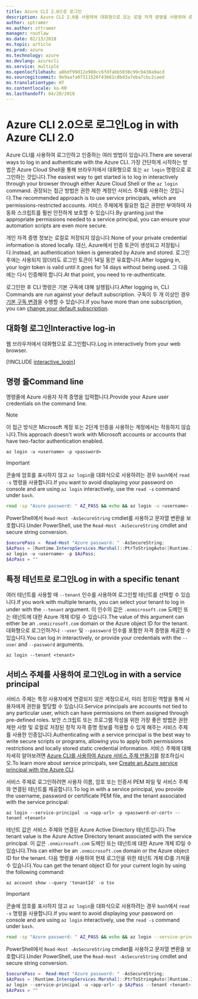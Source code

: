 ```yaml
---
title: Azure CLI 2.0으로 로그인
description: Azure CLI 2.0을 사용하여 대화형으로 또는 로컬 자격 증명을 사용하여 로그인
author: sptramer
ms.author: sttramer
manager: routlaw
ms.date: 02/13/2018
ms.topic: article
ms.prod: azure
ms.technology: azure
ms.devlang: azurecli
ms.service: multiple
ms.openlocfilehash: a8bdf99d12e988cc6fdfabb5038c99c9430a9acd
ms.sourcegitcommit: 0e9aafa07311526f43661c8bd3a7eba7cbc2caed
ms.translationtype: HT
ms.contentlocale: ko-KR
ms.lasthandoff: 04/20/2018
---
```

# <a name="log-in-with-azure-cli-20"></a><span data-ttu-id="b86c1-103">Azure CLI 2.0으로 로그인</span><span class="sxs-lookup"><span data-stu-id="b86c1-103">Log in with Azure CLI 2.0</span></span>

<span data-ttu-id="b86c1-104">Azure CLI를 사용하여 로그인하고 인증하는 여러 방법이 있습니다.</span><span class="sxs-lookup"><span data-stu-id="b86c1-104">There are several ways to log in and authenticate with the Azure CLI.</span></span> <span data-ttu-id="b86c1-105">가장 간단하게 시작하는 방법은 Azure Cloud Shell을 통해 브라우저에서 대화형으로 또는 `az login` 명령으로 로그인하는 것입니다.</span><span class="sxs-lookup"><span data-stu-id="b86c1-105">The easiest way to get started is to log in interactively through your browser through either Azure Cloud Shell or the `az login` command.</span></span>
<span data-ttu-id="b86c1-106">권장되는 접근 방법은 권한 제한 계정인 서비스 주체를 사용하는 것입니다.</span><span class="sxs-lookup"><span data-stu-id="b86c1-106">The recommended approach is to use service principals, which are permissions-restricted accounts.</span></span> <span data-ttu-id="b86c1-107">서비스 주체에게 필요한 접근 권한만 부여하여 자동화 스크립트를 훨씬 안전하게 보호할 수 있습니다.</span><span class="sxs-lookup"><span data-stu-id="b86c1-107">By granting just the appropriate permissions needed to a service principal, you can ensure your automation scripts are even more secure.</span></span>

<span data-ttu-id="b86c1-108">개인 자격 증명 정보는 로컬로 저장되지 않습니다.</span><span class="sxs-lookup"><span data-stu-id="b86c1-108">None of your private credential information is stored locally.</span></span> <span data-ttu-id="b86c1-109">대신, Azure에서 인증 토큰이 생성되고 저장됩니다.</span><span class="sxs-lookup"><span data-stu-id="b86c1-109">Instead, an authentication token is generated by Azure and stored.</span></span> <span data-ttu-id="b86c1-110">로그인 후에는 사용되지 않더라도 로그인 토큰이 14일 동안 유효합니다.</span><span class="sxs-lookup"><span data-stu-id="b86c1-110">After logging in, your login token is valid until it goes for 14 days without being used.</span></span> <span data-ttu-id="b86c1-111">그 다음에는 다시 인증해야 합니다.</span><span class="sxs-lookup"><span data-stu-id="b86c1-111">At that point, you need to re-authenticate.</span></span>

<span data-ttu-id="b86c1-112">로그인한 후 CLI 명령은 기본 구독에 대해 실행됩니다.</span><span class="sxs-lookup"><span data-stu-id="b86c1-112">After logging in, CLI Commands are run against your default subscription.</span></span> <span data-ttu-id="b86c1-113">구독이 두 개 이상인 경우 [기본 구독 변경](manage-azure-subscriptions-azure-cli.md)을 수행할 수 있습니다.</span><span class="sxs-lookup"><span data-stu-id="b86c1-113">If you have more than one subscription, you can [change your default subscription](manage-azure-subscriptions-azure-cli.md).</span></span>

## <a name="interactive-log-in"></a><span data-ttu-id="b86c1-114">대화형 로그인</span><span class="sxs-lookup"><span data-stu-id="b86c1-114">Interactive log-in</span></span>

<span data-ttu-id="b86c1-115">웹 브라우저에서 대화형으로 로그인합니다.</span><span class="sxs-lookup"><span data-stu-id="b86c1-115">Log in interactively from your web browser.</span></span>

[!INCLUDE [interactive_login](includes/interactive-login.md)]

## <a name="command-line"></a><span data-ttu-id="b86c1-116">명령 줄</span><span class="sxs-lookup"><span data-stu-id="b86c1-116">Command line</span></span>

<span data-ttu-id="b86c1-117">명령줄에 Azure 사용자 자격 증명을 입력합니다.</span><span class="sxs-lookup"><span data-stu-id="b86c1-117">Provide your Azure user credentials on the command line.</span></span>

> [!Note]
> <span data-ttu-id="b86c1-118">이 접근 방식은 Microsoft 계정 또는 2단계 인증을 사용하는 계정에서는 작동하지 않습니다.</span><span class="sxs-lookup"><span data-stu-id="b86c1-118">This approach doesn't work with Microsoft accounts or accounts that have two-factor authentication enabled.</span></span>

```azurecli
az login -u <username> -p <password>
```

> [!IMPORTANT]
> <span data-ttu-id="b86c1-119">콘솔에 암호를 표시하지 않고 `az login`을 대화식으로 사용하려는 경우 `bash`에서 `read -s` 명령을 사용합니다.</span><span class="sxs-lookup"><span data-stu-id="b86c1-119">If you want to avoid displaying your password on console and are using `az login` interactively, use the `read -s` command under `bash`.</span></span>
> 
> ```bash
> read -sp "Azure password: " AZ_PASS && echo && az login -u <username> -p $AZ_PASS
> ```
>
> <span data-ttu-id="b86c1-120">PowerShell에서 `Read-Host -AsSecureString` cmdlet를 사용하고 문자열 변환을 보호합니다.</span><span class="sxs-lookup"><span data-stu-id="b86c1-120">Under PowerShell, use the `Read-Host -AsSecureString` cmdlet and secure string conversion.</span></span>
> 
> ```powershell
> $securePass =  Read-Host "Azure password: " -AsSecureString;
> $AzPass = [Runtime.InteropServices.Marshal]::PtrToStringAuto([Runtime.InteropServices.Marshal]::SecureStringToBSTR($securePass));
> az login -u <username> -p $AzPass;
> $AzPass = ""
> ```

## <a name="log-in-with-a-specific-tenant"></a><span data-ttu-id="b86c1-121">특정 테넌트로 로그인</span><span class="sxs-lookup"><span data-stu-id="b86c1-121">Log in with a specific tenant</span></span>

<span data-ttu-id="b86c1-122">여러 테넌트를 사용할 때 `--tenant` 인수를 사용하여 로그인할 테넌트를 선택할 수 있습니다.</span><span class="sxs-lookup"><span data-stu-id="b86c1-122">If you work with multiple tenants, you can select your tenant to log in under with the `--tenant` argument.</span></span> <span data-ttu-id="b86c1-123">이 인수의 값은 `.onmicrosoft.com` 도메인 또는 테넌트에 대한 Azure 개체 ID일 수 있습니다.</span><span class="sxs-lookup"><span data-stu-id="b86c1-123">The value of this argument can either be an `.onmicrosoft.com` domain or the Azure object ID for the tenant.</span></span> <span data-ttu-id="b86c1-124">대화형으로 로그인하거나 `--user` 및 `--password` 인수를 포함한 자격 증명을 제공할 수 있습니다.</span><span class="sxs-lookup"><span data-stu-id="b86c1-124">You can log in interactively, or provide your credentials with the `--user` and `--password` arguments.</span></span> 

```
az login --tenant <tenant>
```

## <a name="log-in-with-a-service-principal"></a><span data-ttu-id="b86c1-125">서비스 주체를 사용하여 로그인</span><span class="sxs-lookup"><span data-stu-id="b86c1-125">Log in with a service principal</span></span>

<span data-ttu-id="b86c1-126">서비스 주체는 특정 사용자에게 연결되지 않은 계정으로서, 미리 정의된 역할을 통해 사용자에게 권한을 할당할 수 있습니다.</span><span class="sxs-lookup"><span data-stu-id="b86c1-126">Service principals are accounts not tied to any particular user, which can have permissions on them assigned through pre-defined roles.</span></span> <span data-ttu-id="b86c1-127">보안 스크립트 또는 프로그램 작성을 위한 가장 좋은 방법은 권한 제한 사항 및 로컬로 저장된 정적 자격 증명 정보를 적용할 수 있게 해주는 서비스 주체를 사용한 인증입니다.</span><span class="sxs-lookup"><span data-stu-id="b86c1-127">Authenticating with a service principal is the best way to write secure scripts or programs, allowing you to apply both permissions restrictions and locally stored static credential information.</span></span> <span data-ttu-id="b86c1-128">서비스 주체에 대해 자세히 알아보려면 [Azure CLI를 사용하여 Azure 서비스 주체 만들기](create-an-azure-service-principal-azure-cli.md)를 참조하십시오.</span><span class="sxs-lookup"><span data-stu-id="b86c1-128">To learn more about service principals, see [Create an Azure service principal with the Azure CLI](create-an-azure-service-principal-azure-cli.md).</span></span>

<span data-ttu-id="b86c1-129">서비스 주체로 로그인하려면 사용자 이름, 암호 또는 인증서 PEM 파일 및 서비스 주체와 연결된 테넌트를 제공합니다.</span><span class="sxs-lookup"><span data-stu-id="b86c1-129">To log in with a service principal, you provide the username, password or certificate PEM file, and the tenant associated with the service principal:</span></span>

```azurecli
az login --service-principal -u <app-url> -p <password-or-cert> --tenant <tenant>
```

<span data-ttu-id="b86c1-130">테넌트 값은 서비스 주체와 연결된 Azure Active Directory 테넌트입니다.</span><span class="sxs-lookup"><span data-stu-id="b86c1-130">The tenant value is the Azure Active Directory tenant associated with the service principal.</span></span> <span data-ttu-id="b86c1-131">이 값은 `.onmicrosoft.com` 도메인 또는 테넌트에 대한 Azure 개체 ID일 수 있습니다.</span><span class="sxs-lookup"><span data-stu-id="b86c1-131">This can either be an `.onmicrosoft.com` domain or the Azure object ID for the tenant.</span></span>
<span data-ttu-id="b86c1-132">다음 명령을 사용하여 현재 로그인을 위한 테넌트 개체 ID를 가져올 수 있습니다.</span><span class="sxs-lookup"><span data-stu-id="b86c1-132">You can get the tenant object ID for your current login by using the following command:</span></span>

```azurecli
az account show --query 'tenantId' -o tsv
```

> [!IMPORTANT]
> <span data-ttu-id="b86c1-133">콘솔에 암호를 표시하지 않고 `az login`을 대화식으로 사용하려는 경우 `bash`에서 `read -s` 명령을 사용합니다.</span><span class="sxs-lookup"><span data-stu-id="b86c1-133">If you want to avoid displaying your password on console and are using `az login` interactively, use the `read -s` command under `bash`.</span></span>
> 
> ```bash
> read -sp "Azure password: " AZ_PASS && echo && az login --service-principal -u <app-url> -p $AZ_PASS --tenant <tenant>
> ```
>
> <span data-ttu-id="b86c1-134">PowerShell에서 `Read-Host -AsSecureString` cmdlet를 사용하고 문자열 변환을 보호합니다.</span><span class="sxs-lookup"><span data-stu-id="b86c1-134">Under PowerShell, use the `Read-Host -AsSecureString` cmdlet and secure string conversion.</span></span>
> 
> ```powershell
> $securePass =  Read-Host "Azure password: " -AsSecureString;
> $AzPass = [Runtime.InteropServices.Marshal]::PtrToStringAuto([Runtime.InteropServices.Marshal]::SecureStringToBSTR($securePass));
> az login --service-principal -u <app-url> -p $AzPass --tenant <tenant>;
> $AzPass = ""
> ```